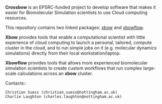 
**Crossbow** is an EPSRC-funded project to develop software that makes it easier for Biomolecular Simulation scientists to use
Cloud computing resources.

This repository contains two linked packages: [xbow](https://github.com/ChrisSuess/Project-Xbow/tree/devel/xbow) and [xbowflow](https://github.com/ChrisSuess/Project-Xbow/tree/devel/xbowflow).

**Xbow** provides tools that enable a computational scientist with little experience of cloud computing to launch a personal, 
tailored, compute cluster in the cloud, and to run simple jobs on it (e.g. molecular dynamics simulations) directly from their
local workstation/laptop.

**Xbowflow** provides tools that allows more experienced biomolecular simulation scientists to create custom workflows that
run complex large-scale calculations across an **xbow** cluster.

Contacts::

    Christian Suess (christian.suess@nottingham.ac.uk)
    Charlie Laughton (charles.laughton@nottingham.ac.uk)

